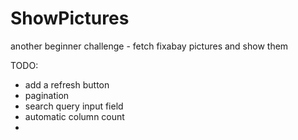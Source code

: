 # ShowPictures

another beginner challenge - fetch fixabay pictures and show them

TODO:

+ add a refresh button
+ pagination
+ search query input field
+ automatic column count
+ 
